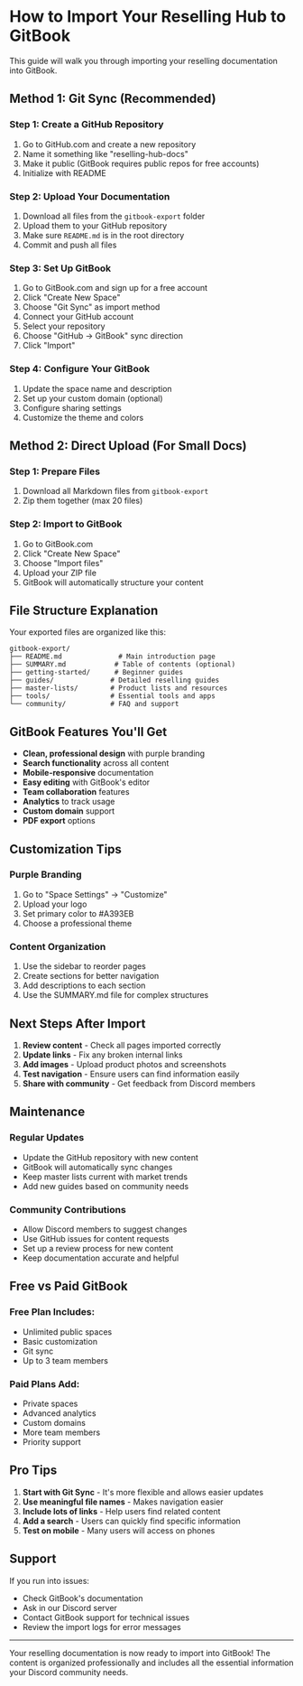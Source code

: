 # How to Import Your Reselling Hub to GitBook

This guide will walk you through importing your reselling documentation into GitBook.

## Method 1: Git Sync (Recommended)

### Step 1: Create a GitHub Repository
1. Go to GitHub.com and create a new repository
2. Name it something like "reselling-hub-docs"
3. Make it public (GitBook requires public repos for free accounts)
4. Initialize with README

### Step 2: Upload Your Documentation
1. Download all files from the `gitbook-export` folder
2. Upload them to your GitHub repository
3. Make sure `README.md` is in the root directory
4. Commit and push all files

### Step 3: Set Up GitBook
1. Go to GitBook.com and sign up for a free account
2. Click "Create New Space"
3. Choose "Git Sync" as import method
4. Connect your GitHub account
5. Select your repository
6. Choose "GitHub → GitBook" sync direction
7. Click "Import"

### Step 4: Configure Your GitBook
1. Update the space name and description
2. Set up your custom domain (optional)
3. Configure sharing settings
4. Customize the theme and colors

## Method 2: Direct Upload (For Small Docs)

### Step 1: Prepare Files
1. Download all Markdown files from `gitbook-export`
2. Zip them together (max 20 files)

### Step 2: Import to GitBook
1. Go to GitBook.com
2. Click "Create New Space"
3. Choose "Import files"
4. Upload your ZIP file
5. GitBook will automatically structure your content

## File Structure Explanation

Your exported files are organized like this:
```
gitbook-export/
├── README.md              # Main introduction page
├── SUMMARY.md            # Table of contents (optional)
├── getting-started/      # Beginner guides
├── guides/              # Detailed reselling guides
├── master-lists/        # Product lists and resources
├── tools/               # Essential tools and apps
└── community/           # FAQ and support
```

## GitBook Features You'll Get

- **Clean, professional design** with purple branding
- **Search functionality** across all content
- **Mobile-responsive** documentation
- **Easy editing** with GitBook's editor
- **Team collaboration** features
- **Analytics** to track usage
- **Custom domain** support
- **PDF export** options

## Customization Tips

### Purple Branding
1. Go to "Space Settings" → "Customize"
2. Upload your logo
3. Set primary color to #A393EB
4. Choose a professional theme

### Content Organization
1. Use the sidebar to reorder pages
2. Create sections for better navigation
3. Add descriptions to each section
4. Use the SUMMARY.md file for complex structures

## Next Steps After Import

1. **Review content** - Check all pages imported correctly
2. **Update links** - Fix any broken internal links
3. **Add images** - Upload product photos and screenshots
4. **Test navigation** - Ensure users can find information easily
5. **Share with community** - Get feedback from Discord members

## Maintenance

### Regular Updates
- Update the GitHub repository with new content
- GitBook will automatically sync changes
- Keep master lists current with market trends
- Add new guides based on community needs

### Community Contributions
- Allow Discord members to suggest changes
- Use GitHub issues for content requests
- Set up a review process for new content
- Keep documentation accurate and helpful

## Free vs Paid GitBook

### Free Plan Includes:
- Unlimited public spaces
- Basic customization
- Git sync
- Up to 3 team members

### Paid Plans Add:
- Private spaces
- Advanced analytics
- Custom domains
- More team members
- Priority support

## Pro Tips

1. **Start with Git Sync** - It's more flexible and allows easier updates
2. **Use meaningful file names** - Makes navigation easier
3. **Include lots of links** - Help users find related content
4. **Add a search** - Users can quickly find specific information
5. **Test on mobile** - Many users will access on phones

## Support

If you run into issues:
- Check GitBook's documentation
- Ask in our Discord server
- Contact GitBook support for technical issues
- Review the import logs for error messages

---

Your reselling documentation is now ready to import into GitBook! The content is organized professionally and includes all the essential information your Discord community needs.